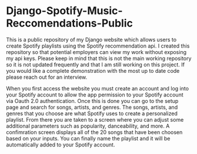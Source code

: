 # Django-Spotify-Music-Reccomendations-Public
This is a public repository of my Django website which allows users to create Spotify playlists using the Spotify recommendation api. I created this repository so that potential employers can view my work without exposing my api keys. Please keep in mind that this is not the main working repository so it is not updated frequently and that I am still working on this project. If you would like a complete demonstration with the most up to date code please reach out for an interview.

When you first access the website you must create an account and log into your Spotify account to allow the app permission to your Spotify account via Oauth 2.0 authentication. Once this is done you can go to the setup page and search for songs, artists, and genres. The songs, artists, and genres that you choose are what Spotify uses to create a personalized playlist. From there you are taken to a screen where you can adjust some additional parameters such as popularity, danceability, and more. A confimration screen displays all of the 20 songs that have been choosen based on your inputs. You can finally name the playlist and it will be automatically added to your Spotify account.
